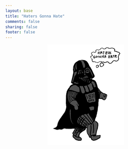 ```yaml
---
layout: base
title: "Haters Gonna Hate"
comments: false
sharing: false
footer: false
---
```

<center><img src="/images/vader_haters.gif" alt="Haters Gonna Hate" title="Haters Gonna Hate"></center>
